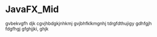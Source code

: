 # JavaFX_Mid
gvbekvgfh djk
cgvjhbdgkjnhkmj
gvjbhfklkmgnhj
tdrgfdthujigy
gdhfgjh
fdgfhgj
gfghjjki,
ghjk
